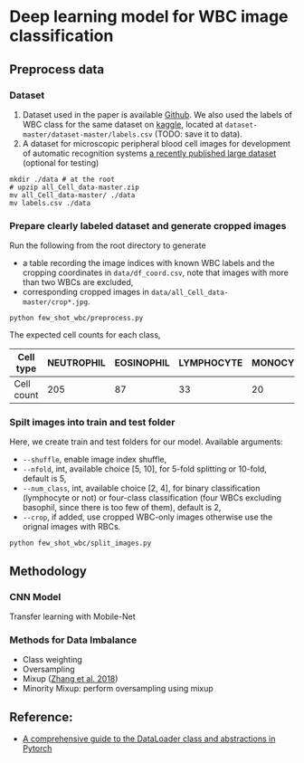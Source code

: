 # Deep learning model for WBC image classification
## Preprocess data
### Dataset
1. Dataset used in the paper is available [Github](https://github.com/akshaylamba/all_CELL_data). We also used the labels of WBC class for the same dataset on [kaggle](https://www.kaggle.com/datasets/paultimothymooney/blood-cells?resource=download), located at ```dataset-master/dataset-master/labels.csv``` (TODO: save it to data).
1. A dataset for microscopic peripheral blood cell images for development of automatic recognition systems [a recently published large dataset](https://data.mendeley.com/datasets/snkd93bnjr/1) (optional for
  testing)
  
```
mkdir ./data # at the root
# upzip all_Cell_data-master.zip
mv all_Cell_data-master/ ./data
mv labels.csv ./data
```
### Prepare clearly labeled dataset and generate cropped images
Run the following from the root directory to generate 

- a table recording the image indices with known WBC labels and the cropping coordinates in ```data/df_coord.csv```, note that images with more than two WBCs are excluded,
- corresponding cropped images in ```data/all_Cell_data-master/crop*.jpg```.

```
python few_shot_wbc/preprocess.py
```
The expected cell counts for each class,
<!---
|Cell type| Cell count|
| --- | ----------- |
|NEUTROPHIL| 205|
|EOSINOPHIL|87|
|LYMPHOCYTE| 33|
|MONOCYTE| 20| 
|BASOPHIL| 3|
-->

|Cell type| NEUTROPHIL|EOSINOPHIL|LYMPHOCYTE|MONOCYTE|BASOPHIL|
| --- | ----------- |----------- |----------- |----------- |----------- |
|Cell count| 205|87|33|20| 3|

### Spilt images into train and test folder
Here, we create train and test folders for our model. Available arguments:

- ```--shuffle```, enable image index shuffle,
- ```--nfold```, int, available choice [5, 10], for 5-fold splitting or 10-fold, default is 5,
- ```--num_class```, int, available choice [2, 4], for binary classification (lymphocyte or not) or four-class classification (four WBCs excluding basophil, since there is too few of them), default is 2,
- ```--crop```, if added, use cropped WBC-only images otherwise use the orignal images with RBCs.

```
python few_shot_wbc/split_images.py
```

## Methodology

### CNN Model
Transfer learning with Mobile-Net

### Methods for Data Imbalance
- Class weighting
- Oversampling
- Mixup ([Zhang et al. 2018](https://arxiv.org/pdf/1710.09412.pdf))
- Minority Mixup: perform oversampling using mixup


## Reference:
- [A comprehensive guide to the DataLoader class and abstractions in Pytorch](https://blog.paperspace.com/dataloaders-abstractions-pytorch/)
